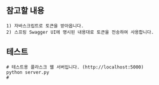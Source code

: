 ﻿## 참고할 내용
```
1) 자바스크립트로 토큰을 받아옵니다.
2) 스프링 Swagger UI에 명시된 내용대로 토큰을 전송하여 사용합니다.
```
## 테스트
```
# 테스트용 플라스크 웹 서버입니다. (http://localhost:5000)
python server.py
# 
```
